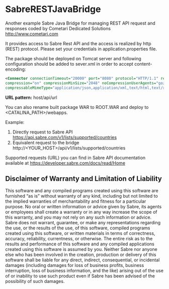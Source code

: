 # SabreRESTJavaBridge
Another example Sabre Java Bridge for managing REST API request and responses coded by Cometari Dedicated Solutions http://www.cometari.com

It provides access to Sabre Rest API and the access is realized by http (REST) protocol.
Please set your credentials in application.properties file.

The package should be deployed on Tomcat server and following configuration should be added to sever.xml 
in order to accept content-encoding:

```xml
<Connector connectionTimeout="20000" port="8080" protocol="HTTP/1.1" redirectPort="8443"
compression="on" compressionMinSize="2048" noCompressionUserAgents="gozilla, traviata"
compressableMimeType="application/json,application/xml,text/html,text/xml,text/plain"/>
```
**URL pattern:** host/api/url

You can also rename built package WAR to ROOT.WAR and deploy to <CATALINA_PATH>/webapps.

Example:

1. Directly request to Sabre API https://api.sabre.com/v1/lists/supported/countries 
2. Equivalent request to the bridge http://\<YOUR_HOST\>/api/v1/lists/supported/countries

Supported requests (URL) you can find in Sabre API documentation available at https://developer.sabre.com/docs/read/Home

## Disclaimer of Warranty and Limitation of Liability

This software and any compiled programs created using this software are furnished “as is” without warranty of any kind, including but not limited to the implied warranties of merchantability and fitness for a particular purpose. No oral or written information or advice given by Sabre, its agents or employees shall create a warranty or in any way increase the scope of this warranty, and you may not rely on any such information or advice.
Sabre does not warrant, guarantee, or make any representations regarding the use, or the results of the use, of this software, compiled programs created using this software, or written materials in terms of correctness, accuracy, reliability, currentness, or otherwise. The entire risk as to the results and performance of this software and any compiled applications created using this software is assumed by you. Neither Sabre nor anyone else who has been involved in the creation, production or delivery of this software shall be liable for any direct, indirect, consequential, or incidental damages (including damages for loss of business profits, business interruption, loss of business information, and the like) arising out of the use of or inability to use such product even if Sabre has been advised of the possibility of such damages.
